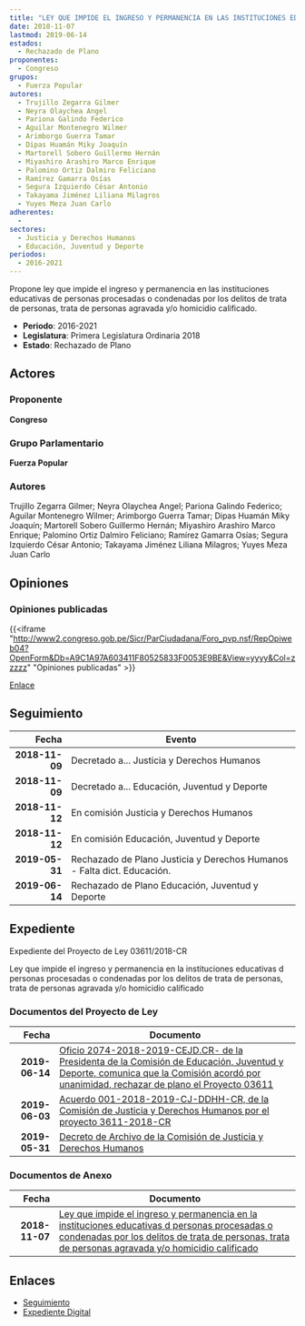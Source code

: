 ```yaml
---
title: "LEY QUE IMPIDE EL INGRESO Y PERMANENCIA EN LAS INSTITUCIONES EDUCATIVAS DE PERSONAS PROCESADAS O CONDENADAS POR LOS DELITOS DE TRATA DE PERSONAS, TRATA DE PERSONAS AGRAVADA Y/O HOMICIDIO CALIFICADO"
date: 2018-11-07
lastmod: 2019-06-14
estados: 
  - Rechazado de Plano
proponentes: 
  - Congreso
grupos: 
  - Fuerza Popular
autores: 
  - Trujillo Zegarra Gilmer
  - Neyra Olaychea Angel
  - Pariona Galindo Federico
  - Aguilar Montenegro Wilmer
  - Arimborgo Guerra Tamar
  - Dipas Huamán Miky Joaquín
  - Martorell Sobero Guillermo Hernán
  - Miyashiro Arashiro Marco Enrique
  - Palomino Ortiz Dalmiro Feliciano
  - Ramírez Gamarra Osías
  - Segura Izquierdo César Antonio
  - Takayama Jiménez Liliana Milagros
  - Yuyes Meza Juan Carlo
adherentes: 
  - 
sectores: 
  - Justicia y Derechos Humanos
  - Educación, Juventud y Deporte
periodos: 
  - 2016-2021
---
```


Propone ley que impide el ingreso y permanencia en las instituciones educativas de personas procesadas o condenadas por los delitos de trata de personas, trata de personas agravada y/o homicidio calificado.

- **Periodo**: 2016-2021
- **Legislatura**: Primera Legislatura Ordinaria 2018
- **Estado**: Rechazado de Plano

## Actores

### Proponente

**Congreso**

### Grupo Parlamentario

**Fuerza Popular**

### Autores

Trujillo Zegarra Gilmer; Neyra Olaychea Angel; Pariona Galindo Federico; Aguilar Montenegro Wilmer; Arimborgo Guerra Tamar; Dipas Huamán Miky Joaquín; Martorell Sobero Guillermo Hernán; Miyashiro Arashiro Marco Enrique; Palomino Ortiz Dalmiro Feliciano; Ramírez Gamarra Osías; Segura Izquierdo César Antonio; Takayama Jiménez Liliana Milagros; Yuyes Meza Juan Carlo


## Opiniones

### Opiniones publicadas

{{<iframe "http://www2.congreso.gob.pe/Sicr/ParCiudadana/Foro_pvp.nsf/RepOpiweb04?OpenForm&Db=A9C1A97A603411F80525833F0053E9BE&View=yyyy&Col=zzzzz" "Opiniones publicadas" >}}

[Enlace](http://www2.congreso.gob.pe/Sicr/ParCiudadana/Foro_pvp.nsf/RepOpiweb04?OpenForm&Db=A9C1A97A603411F80525833F0053E9BE&View=yyyy&Col=zzzzz)

## Seguimiento

| Fecha | Evento |
|------:|--------|
| **2018-11-09** | Decretado a... Justicia y Derechos Humanos|
| **2018-11-09** | Decretado a... Educación, Juventud y Deporte|
| **2018-11-12** | En comisión Justicia y Derechos Humanos|
| **2018-11-12** | En comisión Educación, Juventud y Deporte|
| **2019-05-31** | Rechazado de Plano Justicia y Derechos Humanos - Falta dict. Educación.|
| **2019-06-14** | Rechazado de Plano Educación, Juventud y Deporte|


## Expediente

Expediente del Proyecto de Ley 03611/2018-CR

Ley que impide el ingreso y permanencia en la instituciones educativas d personas procesadas o condenadas por los delitos de trata de personas, trata de personas agravada y/o homicidio calificado


### Documentos del Proyecto de Ley

| Fecha | Documento |
|------:|--------|
| **2019-06-14** | [Oficio 2074-2018-2019-CEJD.CR- de la Presidenta de la Comisión de Educación, Juventud y Deporte, comunica que la Comisión acordó por unanimidad, rechazar de plano el Proyecto 03611](http://www.leyes.congreso.gob.pe/Documentos/2016_2021/Decretos/Archivamiento/DA0327620190614.pdf) |
| **2019-06-03** | [Acuerdo 001-2018-2019-CJ-DDHH-CR, de la Comisión de Justicia y Derechos Humanos por el proyecto 3611-2018-CR](http://www.leyes.congreso.gob.pe/Documentos/2016_2021/Decretos/Archivamiento/DA0040620190603.pdf) |
| **2019-05-31** | [Decreto de Archivo de la Comisión de Justicia y Derechos Humanos](http://www.leyes.congreso.gob.pe/Documentos/2016_2021/Decretos/Archivamiento/DA0258620190531.pdf) |

### Documentos de Anexo

| Fecha | Documento |
|------:|--------|
| **2018-11-07** | [Ley que impide el ingreso y permanencia en la instituciones educativas d personas procesadas o condenadas por los delitos de trata de personas, trata de personas agravada y/o homicidio calificado](http://www.leyes.congreso.gob.pe/Documentos/2016_2021/Proyectos_de_Ley_y_de_Resoluciones_Legislativas/PL0361120181107..pdf) |

## Enlaces 

- [Seguimiento](http://www2.congreso.gob.pe/Sicr/TraDocEstProc/CLProLey2016.nsf/f7fff46988ca05b1052578e100829cc7/d0b3bb1bb56f1d6d0525833f0064b560?OpenDocument)
- [Expediente Digital](http://www2.congreso.gob.pe/Sicr/TraDocEstProc/CLProLey2016.nsf/f7fff46988ca05b1052578e100829cc7/d0b3bb1bb56f1d6d0525833f0064b560?OpenDocument&Click=05257FB7005EB655.eb71d0cf91d8294e05256cdf006b5706/$Body/0.1C6C)

